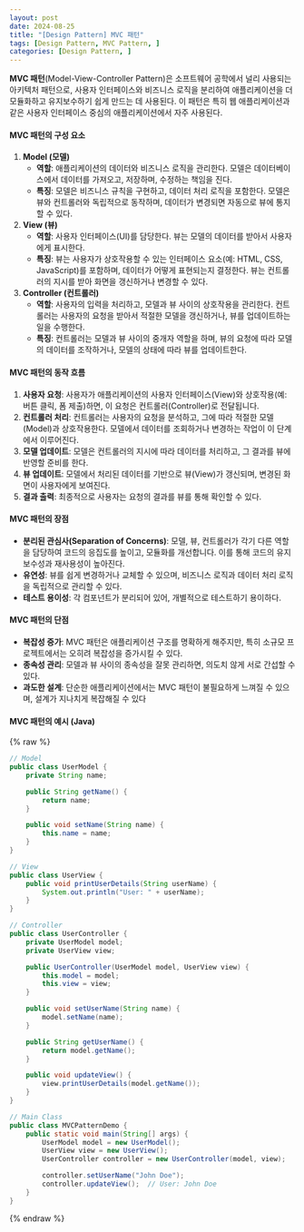 ```yaml
---
layout: post
date: 2024-08-25
title: "[Design Pattern] MVC 패턴"
tags: [Design Pattern, MVC Pattern, ]
categories: [Design Pattern, ]
---
```



**MVC 패턴**(Model-View-Controller Pattern)은 소프트웨어 공학에서 널리 사용되는 아키텍처 패턴으로, 사용자 인터페이스와 비즈니스 로직을 분리하여 애플리케이션을 더 모듈화하고 유지보수하기 쉽게 만드는 데 사용된다. 이 패턴은 특히 웹 애플리케이션과 같은 사용자 인터페이스 중심의 애플리케이션에서 자주 사용된다.


#### **MVC 패턴의 구성 요소**

1. **Model (모델)**
	- **역할**: 애플리케이션의 데이터와 비즈니스 로직을 관리한다. 모델은 데이터베이스에서 데이터를 가져오고, 저장하며, 수정하는 책임을 진다.
	- **특징**: 모델은 비즈니스 규칙을 구현하고, 데이터 처리 로직을 포함한다. 모델은 뷰와 컨트롤러와 독립적으로 동작하며, 데이터가 변경되면 자동으로 뷰에 통지할 수 있다.
2. **View (뷰)**
	- **역할**: 사용자 인터페이스(UI)를 담당한다. 뷰는 모델의 데이터를 받아서 사용자에게 표시한다.
	- **특징**: 뷰는 사용자가 상호작용할 수 있는 인터페이스 요소(예: HTML, CSS, JavaScript)를 포함하며, 데이터가 어떻게 표현되는지 결정한다. 뷰는 컨트롤러의 지시를 받아 화면을 갱신하거나 변경할 수 있다.
3. **Controller (컨트롤러)**
	- **역할**: 사용자의 입력을 처리하고, 모델과 뷰 사이의 상호작용을 관리한다. 컨트롤러는 사용자의 요청을 받아서 적절한 모델을 갱신하거나, 뷰를 업데이트하는 일을 수행한다.
	- **특징**: 컨트롤러는 모델과 뷰 사이의 중개자 역할을 하며, 뷰의 요청에 따라 모델의 데이터를 조작하거나, 모델의 상태에 따라 뷰를 업데이트한다.

#### **MVC 패턴의 동작 흐름**

1. **사용자 요청**: 사용자가 애플리케이션의 사용자 인터페이스(View)와 상호작용(예: 버튼 클릭, 폼 제출)하면, 이 요청은 컨트롤러(Controller)로 전달됩니다.
2. **컨트롤러 처리**: 컨트롤러는 사용자의 요청을 분석하고, 그에 따라 적절한 모델(Model)과 상호작용한다. 모델에서 데이터를 조회하거나 변경하는 작업이 이 단계에서 이루어진다.
3. **모델 업데이트**: 모델은 컨트롤러의 지시에 따라 데이터를 처리하고, 그 결과를 뷰에 반영할 준비를 한다.
4. **뷰 업데이트**: 모델에서 처리된 데이터를 기반으로 뷰(View)가 갱신되며, 변경된 화면이 사용자에게 보여진다.
5. **결과 출력**: 최종적으로 사용자는 요청의 결과를 뷰를 통해 확인할 수 있다.

#### **MVC 패턴의 장점**

- **분리된 관심사(Separation of Concerns)**: 모델, 뷰, 컨트롤러가 각기 다른 역할을 담당하여 코드의 응집도를 높이고, 모듈화를 개선합니다. 이를 통해 코드의 유지보수성과 재사용성이 높아진다.
- **유연성**: 뷰를 쉽게 변경하거나 교체할 수 있으며, 비즈니스 로직과 데이터 처리 로직을 독립적으로 관리할 수 있다.
- **테스트 용이성**: 각 컴포넌트가 분리되어 있어, 개별적으로 테스트하기 용이하다.

#### **MVC 패턴의 단점**

- **복잡성 증가**: MVC 패턴은 애플리케이션 구조를 명확하게 해주지만, 특히 소규모 프로젝트에서는 오히려 복잡성을 증가시킬 수 있다.
- **종속성 관리**: 모델과 뷰 사이의 종속성을 잘못 관리하면, 의도치 않게 서로 간섭할 수 있다.
- **과도한 설계**: 단순한 애플리케이션에서는 MVC 패턴이 불필요하게 느껴질 수 있으며, 설계가 지나치게 복잡해질 수 있다

#### **MVC 패턴의 예시 (Java)**



{% raw %}
```java
// Model
public class UserModel {
    private String name;

    public String getName() {
        return name;
    }

    public void setName(String name) {
        this.name = name;
    }
}

// View
public class UserView {
    public void printUserDetails(String userName) {
        System.out.println("User: " + userName);
    }
}

// Controller
public class UserController {
    private UserModel model;
    private UserView view;

    public UserController(UserModel model, UserView view) {
        this.model = model;
        this.view = view;
    }

    public void setUserName(String name) {
        model.setName(name);
    }

    public String getUserName() {
        return model.getName();
    }

    public void updateView() {
        view.printUserDetails(model.getName());
    }
}

// Main Class
public class MVCPatternDemo {
    public static void main(String[] args) {
        UserModel model = new UserModel();
        UserView view = new UserView();
        UserController controller = new UserController(model, view);

        controller.setUserName("John Doe");
        controller.updateView();  // User: John Doe
    }
}
```
{% endraw %}


